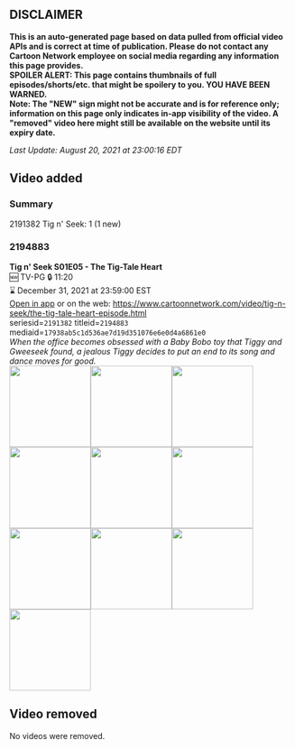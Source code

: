 ## DISCLAIMER
**This is an auto-generated page based on data pulled from official video APIs and is correct at time of publication. Please do not contact any Cartoon Network employee on social media regarding any information this page provides.**  
**SPOILER ALERT: This page contains thumbnails of full episodes/shorts/etc. that might be spoilery to you. YOU HAVE BEEN WARNED.**  
**Note: The "NEW" sign might not be accurate and is for reference only; information on this page only indicates in-app visibility of the video. A "removed" video here might still be available on the website until its expiry date.**  

_Last Update: August 20, 2021 at 23:00:16 EDT_
## Video added
### Summary
2191382 Tig n' Seek: 1 (1 new)  
### 2194883
**Tig n' Seek S01E05 - The Tig-Tale Heart**  
🆕 TV-PG 🔒 11:20  
⌛ December 31, 2021 at 23:59:00 EST  
[Open in app](https://cnvideo.sercomkc.org/redirector.html?type=cnapp&seriesid=2191382&titleid=2194883&mediaid=17938ab5c1d536ae7d19d351076e6e0d4a6861e0) or on the web: https://www.cartoonnetwork.com/video/tig-n-seek/the-tig-tale-heart-episode.html  
seriesid=`2191382` titleid=`2194883` mediaid=`17938ab5c1d536ae7d19d351076e6e0d4a6861e0`  
_When the office becomes obsessed with a Baby Bobo toy that Tiggy and Gweeseek found, a jealous Tiggy decides to put an end to its song and dance moves for good._  
<a href="https://s3.amazonaws.com/cartoonorchestrator/2194883_001_1280x720.jpg"><img src="https://s3.amazonaws.com/cartoonorchestrator/2194883_001_640x360.jpg" height="144px" /></a><a href="https://s3.amazonaws.com/cartoonorchestrator/2194883_002_1280x720.jpg"><img src="https://s3.amazonaws.com/cartoonorchestrator/2194883_002_640x360.jpg" height="144px" /></a><a href="https://s3.amazonaws.com/cartoonorchestrator/2194883_003_1280x720.jpg"><img src="https://s3.amazonaws.com/cartoonorchestrator/2194883_003_640x360.jpg" height="144px" /></a><a href="https://s3.amazonaws.com/cartoonorchestrator/2194883_004_1280x720.jpg"><img src="https://s3.amazonaws.com/cartoonorchestrator/2194883_004_640x360.jpg" height="144px" /></a><a href="https://s3.amazonaws.com/cartoonorchestrator/2194883_005_1280x720.jpg"><img src="https://s3.amazonaws.com/cartoonorchestrator/2194883_005_640x360.jpg" height="144px" /></a><a href="https://s3.amazonaws.com/cartoonorchestrator/2194883_006_1280x720.jpg"><img src="https://s3.amazonaws.com/cartoonorchestrator/2194883_006_640x360.jpg" height="144px" /></a><a href="https://s3.amazonaws.com/cartoonorchestrator/2194883_007_1280x720.jpg"><img src="https://s3.amazonaws.com/cartoonorchestrator/2194883_007_640x360.jpg" height="144px" /></a><a href="https://s3.amazonaws.com/cartoonorchestrator/2194883_008_1280x720.jpg"><img src="https://s3.amazonaws.com/cartoonorchestrator/2194883_008_640x360.jpg" height="144px" /></a><a href="https://s3.amazonaws.com/cartoonorchestrator/2194883_009_1280x720.jpg"><img src="https://s3.amazonaws.com/cartoonorchestrator/2194883_009_640x360.jpg" height="144px" /></a><a href="https://s3.amazonaws.com/cartoonorchestrator/2194883_010_1280x720.jpg"><img src="https://s3.amazonaws.com/cartoonorchestrator/2194883_010_640x360.jpg" height="144px" /></a>
## Video removed
No videos were removed.  
